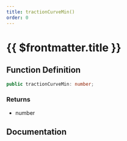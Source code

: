 ```yaml
---
title: tractionCurveMin()
order: 0
---
```


# {{ $frontmatter.title }}

## Function Definition

```ts
public tractionCurveMin: number;
```

### Returns

* number

## Documentation

<!--@include: ./parts/tractionCurveMin.md-->
